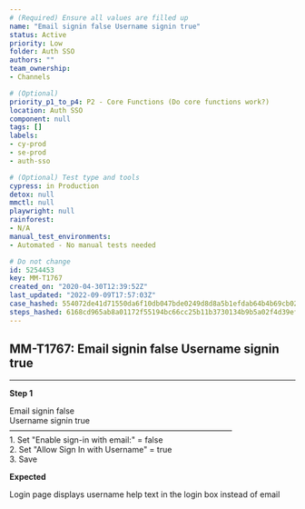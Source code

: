 ```yaml
---
# (Required) Ensure all values are filled up
name: "Email signin false Username signin true"
status: Active
priority: Low
folder: Auth SSO
authors: ""
team_ownership: 
- Channels

# (Optional)
priority_p1_to_p4: P2 - Core Functions (Do core functions work?)
location: Auth SSO
component: null
tags: []
labels: 
- cy-prod
- se-prod
- auth-sso

# (Optional) Test type and tools
cypress: in Production
detox: null
mmctl: null
playwright: null
rainforest: 
- N/A
manual_test_environments: 
- Automated - No manual tests needed

# Do not change
id: 5254453
key: MM-T1767
created_on: "2020-04-30T12:39:52Z"
last_updated: "2022-09-09T17:57:03Z"
case_hashed: 554072de41d71550da6f10db047bde0249d8d8a5b1efdab64b4b69cb028be2f33728728d2124625af95bc5d0a16068d5
steps_hashed: 6168cd965ab8a01172f55194bc66cc25b11b3730134b9b5a02f4d39ef75b60150d1b747110a210865209500186b20017
---
```


<!-- (Auto-generated) Based on frontmatter's "key" and "name" -->

## MM-T1767: Email signin false Username signin true

---

**Step 1**

Email signin false\
Username signin true\
————————————————————————————\
1\. Set "Enable sign-in with email:" = false\
2\. Set "Allow Sign In with Username" = true\
3\. Save

**Expected**

Login page displays username help text in the login box instead of email
